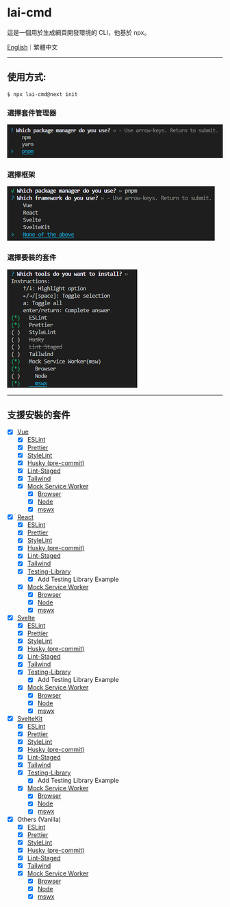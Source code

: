 # lai-cmd

這是一個用於生成網頁開發環境的 CLI，他基於 npx。

[English](https://github.com/LaiJunBin/lai-cmd/tree/develop#lai-cmd)｜繁體中文

---

## 使用方式:

```
$ npx lai-cmd@next init
```

### 選擇套件管理器
![select-package-manager](./docs/images/select-package-manager.png)

### 選擇框架
![select-framework](./docs/images/select-framework.png)

### 選擇要裝的套件
![select-tools](./docs/images/select-tools.png)

---

## 支援安裝的套件
- [x] [Vue](https://vuejs.org/)
  - [x] [ESLint](https://eslint.org/)
  - [x] [Prettier](https://prettier.io/)
  - [x] [StyleLint](https://stylelint.io/)
  - [x] [Husky (pre-commit)](https://typicode.github.io/husky/)
  - [x] [Lint-Staged](https://github.com/okonet/lint-staged)
  - [x] [Tailwind](https://tailwindcss.com/)
  - [x] [Mock Service Worker](https://mswjs.io/)
    - [x] [Browser](https://mswjs.io/docs/getting-started/integrate/browser)
    - [x] [Node](https://mswjs.io/docs/getting-started/integrate/node)
    - [x] [mswx](https://github.com/LaiJunBin/mswx)
- [x] [React](https://react.dev/)
  - [x] [ESLint](https://eslint.org/)
  - [x] [Prettier](https://prettier.io/)
  - [x] [StyleLint](https://stylelint.io/)
  - [x] [Husky (pre-commit)](https://typicode.github.io/husky/)
  - [x] [Lint-Staged](https://github.com/okonet/lint-staged)
  - [x] [Tailwind](https://tailwindcss.com/)
  - [x] [Testing-Library](https://testing-library.com/)
    - [x] Add Testing Library Example
  - [x] [Mock Service Worker](https://mswjs.io/)
    - [x] [Browser](https://mswjs.io/docs/getting-started/integrate/browser)
    - [x] [Node](https://mswjs.io/docs/getting-started/integrate/node)
    - [x] [mswx](https://github.com/LaiJunBin/mswx)
- [x] [Svelte](https://svelte.dev/)
  - [x] [ESLint](https://eslint.org/)
  - [x] [Prettier](https://prettier.io/)
  - [x] [StyleLint](https://stylelint.io/)
  - [x] [Husky (pre-commit)](https://typicode.github.io/husky/)
  - [x] [Lint-Staged](https://github.com/okonet/lint-staged)
  - [x] [Tailwind](https://tailwindcss.com/)
  - [x] [Testing-Library](https://testing-library.com/)
    - [x] Add Testing Library Example
  - [x] [Mock Service Worker](https://mswjs.io/)
    - [x] [Browser](https://mswjs.io/docs/getting-started/integrate/browser)
    - [x] [Node](https://mswjs.io/docs/getting-started/integrate/node)
    - [x] [mswx](https://github.com/LaiJunBin/mswx)
- [x] [SvelteKit](https://kit.svelte.dev/)
  - [x] [ESLint](https://eslint.org/)
  - [x] [Prettier](https://prettier.io/)
  - [x] [StyleLint](https://stylelint.io/)
  - [x] [Husky (pre-commit)](https://typicode.github.io/husky/)
  - [x] [Lint-Staged](https://github.com/okonet/lint-staged)
  - [x] [Tailwind](https://tailwindcss.com/)
  - [x] [Testing-Library](https://testing-library.com/)
    - [x] Add Testing Library Example
  - [x] [Mock Service Worker](https://mswjs.io/)
    - [x] [Browser](https://mswjs.io/docs/getting-started/integrate/browser)
    - [x] [Node](https://mswjs.io/docs/getting-started/integrate/node)
    - [x] [mswx](https://github.com/LaiJunBin/mswx)
- [x] Others (Vanilla)
  - [x] [ESLint](https://eslint.org/)
  - [x] [Prettier](https://prettier.io/)
  - [x] [StyleLint](https://stylelint.io/)
  - [x] [Husky (pre-commit)](https://typicode.github.io/husky/)
  - [x] [Lint-Staged](https://github.com/okonet/lint-staged)
  - [x] [Tailwind](https://tailwindcss.com/)
  - [x] [Mock Service Worker](https://mswjs.io/)
    - [x] [Browser](https://mswjs.io/docs/getting-started/integrate/browser)
    - [x] [Node](https://mswjs.io/docs/getting-started/integrate/node)
    - [x] [mswx](https://github.com/LaiJunBin/mswx)
